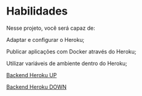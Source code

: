 # Habilidades
Nesse projeto, você será capaz de:

Adaptar e configurar o Heroku;

Publicar aplicações com Docker através do Heroku;

Utilizar variáveis de ambiente dentro do Heroku;

[Backend Heroku UP](https://felpsmars-up.herokuapp.com/)

[Backend Heroku DOWN](https://felpsmars-dw.herokuapp.com/)
